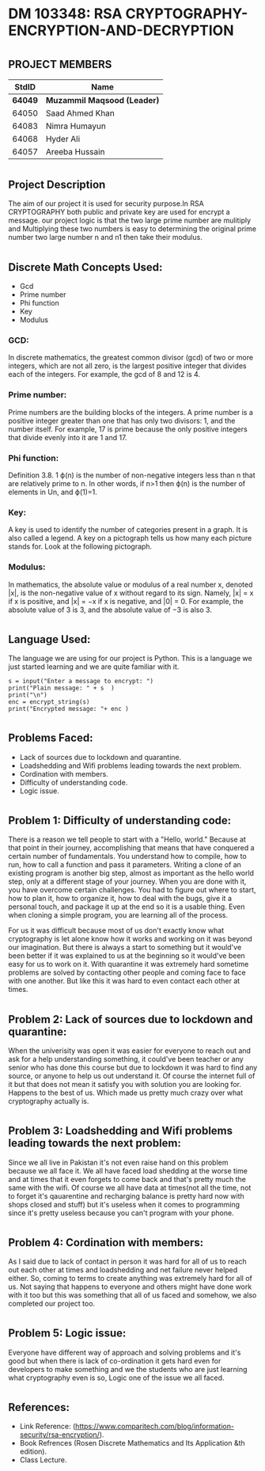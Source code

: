 # 
# DM 103348: RSA CRYPTOGRAPHY-ENCRYPTION-AND-DECRYPTION 

# 
## PROJECT MEMBERS 
StdID | Name
------------ | -------------
**64049** | **Muzammil Maqsood (Leader)** 
64050 | Saad Ahmed Khan
64083 | Nimra Humayun
64068 | Hyder Ali
64057 | Areeba Hussain

<!-- Replace name and student ids with acutally group member names and ids-->
# 
## Project Description 
The aim of our project it is used for security purpose.In RSA CRYPTOGRAPHY both public and private key are used for encrypt a message. our project logic is that the two large prime number are mulitiply and Multiplying these two numbers is easy to  determining the original prime number two large number n and n1 then take their modulus.

# 
## Discrete Math Concepts Used:
- Gcd 
- Prime number
- Phi function
- Key 
- Modulus 

### GCD:
In discrete mathematics, the greatest common divisor (gcd) of two or more integers, which are not all zero, is the largest positive integer that divides each of the integers. For example, the gcd of 8 and 12 is 4.

### Prime number:
Prime numbers are the building blocks of the integers. A prime number is a positive integer greater than one that has only two divisors: 1, and the number itself. For example, 17 is prime because the only positive integers that divide evenly into it are 1 and 17.

### Phi function:
Definition 3.8. 1 ϕ(n) is the number of non-negative integers less than n that are relatively prime to n. In other words, if n>1 then ϕ(n) is the number of elements in Un, and ϕ(1)=1.

### Key:
A key is used to identify the number of categories present in a graph. It is also called a legend. A key on a pictograph tells us how many each picture stands for. Look at the following pictograph.

### Modulus:
In mathematics, the absolute value or modulus of a real number x, denoted |x|, is the non-negative value of x without regard to its sign. Namely, |x| = x if x is positive, and |x| = −x if x is negative, and |0| = 0. For example, the absolute value of 3 is 3, and the absolute value of −3 is also 3.

#
## Language Used:
The language we are using for our project is Python. This is a language we just started learning and we are quite familiar with it.

```Phyton code:
s = input("Enter a message to encrypt: ")
print("Plain message: " + s  )
print("\n")
enc = encrypt_string(s)
print("Encrypted message: "+ enc )
```

# 
## Problems Faced:

- Lack of sources due to lockdown and quarantine.
- Loadshedding and Wifi problems leading towards the next problem.
- Cordination with members.
- Difficulty of understanding code.
- Logic issue.

# 
## Problem 1: Difficulty of understanding code: ##
There is a reason we tell people to start with a "Hello, world." Because at that point in their journey, accomplishing that means that have conquered a certain number of fundamentals. You understand how to compile, how to run, how to call a function and pass it parameters. Writing a clone of an existing program is another big step, almost as important as the hello world step, only at a different stage of your journey. When you are done with it, you have overcome certain challenges. You had to figure out where to start, how to plan it, how to organize it, how to deal with the bugs, give it a personal touch, and package it up at the end so it is a usable thing. Even when cloning a simple program, you are learning all of the process.

For us it was difficult because most of us don't exactly know what cryptography is let alone know how it works and working on it was beyond our imagination. But there is always a start to something but it would've been better if it was explained to us at the beginning so it would've been easy for us to work on it. With quarantine it was extremely hard sometime problems are solved by contacting other people and coming face to face with one another. But like this it was hard to even contact each other at times.

#
## Problem 2: Lack of sources due to lockdown and quarantine: ##
When the univerisity was open it was easier for everyone to reach out and ask for a help understanding something, it could've been teacher or any senior who has done this course but due to lockdown it was hard to find any source, or anyone to help us out understand it. Of course the internet full of it but that does not mean it satisfy you with solution you are looking for. Happens to the best of us. Which made us pretty much crazy over what cryptography actually is.

#
## Problem 3: Loadshedding and Wifi problems leading towards the next problem: ##
Since we all live in Pakistan it's not even raise hand on this problem because we all face it. We all have faced load shedding at the worse time and at times that it even forgets to come back and that's pretty much the same with the wifi. Of course we all have data at times(not all the time, not to forget it's qauarentine and recharging balance is pretty hard now with shops closed and stuff) but it's useless when it comes to programming since it's pretty useless because you can't program with your phone.

#
## Problem 4: Cordination with members: ##
As I said due to lack of contact in person it was hard for all of us to reach out each other at times and loadshedding and net failure never helped either. So, coming to terms to create anything was extremely hard for all of us. Not saying that happens to everyone and others might have done work with it too but this was something that all of us faced and somehow, we also completed our project too.

#
## Problem 5: Logic issue: ##
Everyone have different way of approach and solving problems and it's good but when there is lack of co-ordination it gets hard even for developers to make something and we the students who are just learning what cryptography even is so, Logic one of the issue we all faced.

# 
## References: ##
- Link Reference: (https://www.comparitech.com/blog/information-security/rsa-encryption/).
- Book Refrences (Rosen Discrete Mathematics and Its Application &th edition).
- Class Lecture.

